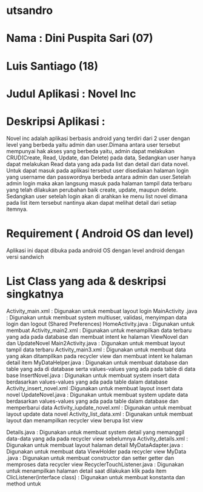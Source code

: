 # utsandro
# Nama	: Dini Puspita Sari (07)
#     	  Luis Santiago (18)

# Judul Aplikasi : Novel Inc

# Deskripsi Aplikasi : 

Novel inc adalah aplikasi berbasis android yang terdiri dari 2 user dengan level yang berbeda yaitu admin dan user.Dimana antara user tersebut mempunyai hak akses yang berbeda yaitu, admin dapat melakukan CRUD(Create, Read, Update, dan Delete) pada data, Sedangkan user hanya dapat melakukan Read data yang ada pada list dan detail dari data novel. Untuk dapat masuk pada aplikasi tersebut user disediakan halaman login yang username dan passwordnya berbeda antara admin dan user.Setelah admin login maka akan langsung masuk pada halaman tampil data terbaru yang telah dilakukan perubahan baik create, update, maupun delete. Sedangkan user setelah login akan di arahkan ke menu list novel dimana pada list item tersebut nantinya akan dapat melihat detail dari setiap itemnya.

# Requirement ( Android OS dan level)
Aplikasi ini dapat dibuka pada android OS dengan level android dengan versi sandwich 

# List Class yang ada & deskripsi singkatnya

Activity_main.xml	  : Digunakan untuk membuat layout login
MainActivity .java	: Digunakan untuk membuat system multiuser, validasi, menyimpan data login dan logout (Shared Preferences)
HomeActivity.java	  : Digunakan untuk membuat 
Activity_main2.xml 	: Digunakan untuk menampilkan data terbaru yang ada pada database  dan  membuat intent ke halaman ViewNovel dan dan                       UpdateNovel
Main2Activity.java	: Digunakan untuk membuat layout tampil data terbaru
Activity_main3.xml	: Digunakan untuk membuat data yang akan ditampilkan pada  recycler view dan membuat intent ke halaman detail item
MyDataHelper.java	  : Digunakan untuk membuat database dan table yang ada di database serta values-values yang ada pada table di data                            base
InsertNovel.java	  : Digunakan untuk membuat system insert data berdasarkan values-values yang ada pada table dalam database 
Activity_insert_novel.xml	:Digunakan untuk membuat layout insert data novel
UpdateNovel.java	  : Digunakan untuk membuat system update data berdasarkan values-values yang ada pada table dalam database dan memperbarui data
Activity_iupdate_novel.xml	: Digunakan untuk membuat layout update data novel
Activity_list_data.xml	    : Digunakan untuk membuat layout dan menampilkan recycler view berupa list view 

Details.java 	        : Digunakan untuk membuat system detail yang memanggil data-data yang ada pada recycler view sebelumnya
Activity_details.xml	: Digunakan untuk membuat layout halaman detail
MyDataAdapter.java	  : Digunakan untuk membuat data ViewHolder pada recycler view
MyData .java	        : Digunakan untuk membuat constructor dan setter getter dan memproses data recycler view
RecyclerTouchListener.java	  : Digunakan untuk menampilkan halaman detail saat dilakukan klik pada item
ClicListener(interface class)	: Digunakan untuk membuat konstanta dan method untuk 




